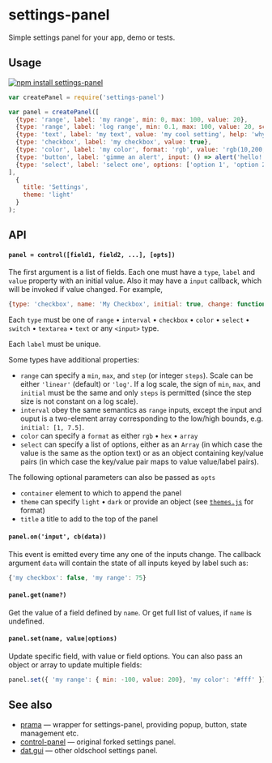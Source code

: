 # settings-panel

Simple settings panel for your app, demo or tests.

## Usage

[![npm install settings-panel](https://nodei.co/npm/settings-panel.png?mini=true)](https://npmjs.org/package/settings-panel/)

```javascript
var createPanel = require('settings-panel')

var panel = createPanel([
  {type: 'range', label: 'my range', min: 0, max: 100, value: 20},
  {type: 'range', label: 'log range', min: 0.1, max: 100, value: 20, scale: 'log'},
  {type: 'text', label: 'my text', value: 'my cool setting', help: 'why this is cool'},
  {type: 'checkbox', label: 'my checkbox', value: true},
  {type: 'color', label: 'my color', format: 'rgb', value: 'rgb(10,200,0)', input: value => console.log(value)},
  {type: 'button', label: 'gimme an alert', input: () => alert('hello!')},
  {type: 'select', label: 'select one', options: ['option 1', 'option 2'], value: 'option 1'}
],
  {
  	title: 'Settings',
  	theme: 'light'
  }
);
```

## API

#### `panel = control([field1, field2, ...], [opts])`

The first argument is a list of fields. Each one must have a `type`, `label` and `value` property with an initial value. Also it may have a `input` callback, which will be invoked if value changed. For example,

```javascript
{type: 'checkbox', name: 'My Checkbox', initial: true, change: function (value) {}}
```

Each `type` must be one of `range` • `interval` • `checkbox` • `color` • `select` • `switch` • `textarea` • `text` or any `<input>` type.

Each `label` must be unique.

Some types have additional properties:

- `range` can specify a `min`, `max`, and `step` (or integer `steps`). Scale can be either `'linear'` (default) or `'log'`. If a log scale, the sign of `min`, `max`, and `initial` must be the same and only `steps` is permitted (since the step size is not constant on a log scale).
- `interval` obey the same semantics as `range` inputs, except the input and ouput is a two-element array corresponding to the low/high bounds, e.g. `initial: [1, 7.5]`.
- `color` can specify a `format` as either `rgb` • `hex` • `array`
- `select` can specify a list of options, either as an `Array` (in which case the value is the same as the option text) or as an object containing key/value pairs (in which case the key/value pair maps to value value/label pairs).

The following optional parameters can also be passed as `opts`
- `container` element to which to append the panel
- `theme` can specify `light` • `dark` or provide an object (see [`themes.js`](themes.js) for format)
- `title` a title to add to the top of the panel

#### `panel.on('input', cb(data))`

This event is emitted every time any one of the inputs change. The callback argument `data` will contain the state of all inputs keyed by label such as:

```javascript
{'my checkbox': false, 'my range': 75}
```

#### `panel.get(name?)`

Get the value of a field defined by `name`. Or get full list of values, if `name` is undefined.

#### `panel.set(name, value|options)`

Update specific field, with value or field options. You can also pass an object or array to update multiple fields:

```js
panel.set({ 'my range': { min: -100, value: 200}, 'my color': '#fff' });
```


## See also

* [prama](https://github.com/dfcreative/prama) — wrapper for settings-panel, providing popup, button, state management etc.
* [control-panel](https://github.com/freeman-lab/control-panel) — original forked settings panel.
* [dat.gui](https://github.com/dataarts/dat.gui) — other oldschool settings panel.